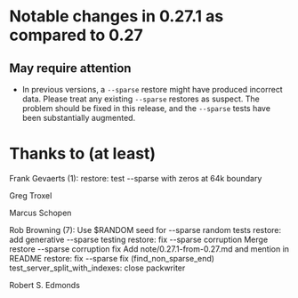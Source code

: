 
Notable changes in 0.27.1 as compared to 0.27
=============================================

May require attention
---------------------

* In previous versions, a `--sparse` restore might have produced
  incorrect data.  Please treat any existing `--sparse` restores as
  suspect.  The problem should be fixed in this release, and the
  `--sparse` tests have been substantially augmented.

Thanks to (at least)
====================

Frank Gevaerts (1):
      restore: test --sparse with zeros at 64k boundary

Greg Troxel

Marcus Schopen

Rob Browning (7):
      Use $RANDOM seed for --sparse random tests
      restore: add generative --sparse testing
      restore: fix --sparse corruption
      Merge restore --sparse corruption fix
      Add note/0.27.1-from-0.27.md and mention in README
      restore: fix --sparse fix (find_non_sparse_end)
      test_server_split_with_indexes: close packwriter

Robert S. Edmonds
